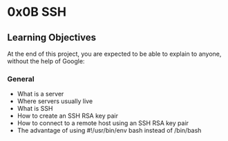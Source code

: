 # 0x0B SSH

## Learning Objectives
At the end of this project, you are expected to be able to explain to anyone, without the help of Google:

### General
* What is a server
* Where servers usually live
* What is SSH
* How to create an SSH RSA key pair
* How to connect to a remote host using an SSH RSA key pair
* The advantage of using #!/usr/bin/env bash instead of /bin/bash
